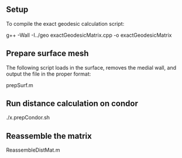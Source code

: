 
## Setup
To compile the exact geodesic calculation script:
  
  g++ -Wall -I../geo exactGeodesicMatrix.cpp -o exactGeodesicMatrix

## Prepare surface mesh
The following script loads in the surface, removes the medial wall, and output the file in the proper format:
  
  prepSurf.m

## Run distance calculation on condor
  
  ./x.prepCondor.sh

## Reassemble the matrix
  
  ReassembleDistMat.m
